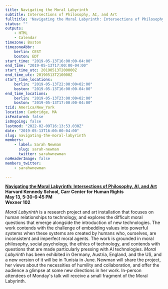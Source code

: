 ```yaml
---
title: Navigating the Moral Labyrinth
subtitle: Intersections of Philosophy, AI, and Art
fulltitle: 'Navigating the Moral Labyrinth: Intersections of Philosophy, AI, and Art'
status: ""
outputs:
    - HTML
    - Calendar
timezone: Boston
timezoneAbbr:
    berlin: CEST
    boston: EDT
start_time: "2019-05-13T16:00:00-04:00"
end_time: "2019-05-13T17:00:00-04:00"
start_time_utc: 20190513T200000Z
end_time_utc: 20190513T210000Z
start_time_locations:
    berlin: "2019-05-13T22:00:00+02:00"
    boston: "2019-05-13T16:00:00-04:00"
end_time_locations:
    berlin: "2019-05-13T23:00:00+02:00"
    boston: "2019-05-13T17:00:00-04:00"
tzid: America/New_York
location: Cambridge, MA
isFeatured: false
isOngoing: false
lastmod: "2022-02-09T16:13:53.030Z"
date: "2019-05-13T16:00:00-04:00"
slug: navigating-the-moral-labyrinth
members:
    - label: Sarah Newman
      slug: sarah-newman
      twitter: sarahwnewman
noHeaderImage: false
members_twitter:
    - sarahwnewman

---
```

**[Navigating the Moral Labyrinth: Intersections of Philosophy, AI, and Art](https://carrcenter.hks.harvard.edu/event/towards-life-30-ethics-and-technology-21st-century-sarah-newman-fellow-berkman-klein?admin_panel=1&delta=0)<br />
Harvard Kennedy School, Carr Center for Human Rights<br />
May 13, 5:30-6:45 PM<br />
Wexner 102**

*Moral Labyrinth* is a research project and art installation that focuses on human relationships to technology, and explores the difficult moral questions that emerge alongside the introduction of new technologies. The work contends with the challenge of embedding values into powerful systems when these systems are created by humans who, ourselves, are inconsistent and imperfect moral agents. The work is grounded in moral philosophy, social psychology, the ethics of technology, and contends with questions that are made particularly pressing with AI technologies. *Moral Labyrinth* has been exhibited in Germany, Austria, England, and the US, and a new version of it will be in Tunisia in June. Newman will share the project, her views about the necessities of humility and collaboration, and offer the audience a glimpse at some new directions in her work. In-person attendees of Monday's talk will receive a small fragment of the Moral Labyrinth.